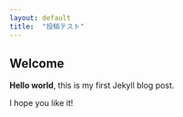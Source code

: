 ```yaml
---
layout: default
title:  "投稿テスト"
---
```


## Welcome

**Hello world**, this is my first Jekyll blog post.

I hope you like it!
